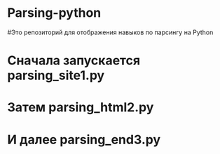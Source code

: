 # Parsing-python
#Это репозиторий для отображения навыков по парсингу на Python
# Cначала запускается parsing_site1.py
# Затем parsing_html2.py
# И далее parsing_end3.py
